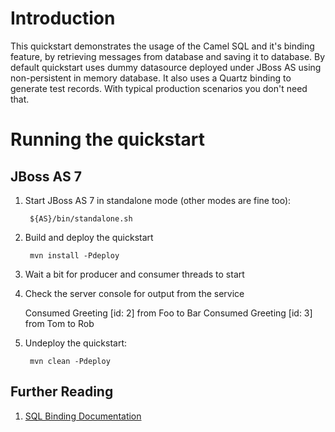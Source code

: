 Introduction
============
This quickstart demonstrates the usage of the Camel SQL and it's binding feature, by retrieving messages from database and saving it to database. By default quickstart uses dummy datasource deployed under JBoss AS using non-persistent in memory database. It also uses a Quartz binding to generate test records. With typical production scenarios you don't need that.

Running the quickstart
======================
JBoss AS 7
----------
1. Start JBoss AS 7 in standalone mode (other modes are fine too):

        ${AS}/bin/standalone.sh

2. Build and deploy the quickstart

        mvn install -Pdeploy

3. Wait a bit for producer and consumer threads to start

4. Check the server console for output from the service

    Consumed Greeting [id: 2] from Foo to Bar
    Consumed Greeting [id: 3] from Tom to Rob

5. Undeploy the quickstart:

        mvn clean -Pdeploy

## Further Reading

1. [SQL Binding Documentation](https://docs.jboss.org/author/display/SWITCHYARD/SQL)
